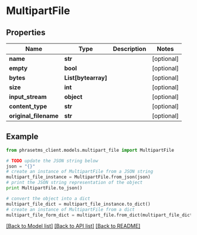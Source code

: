 # MultipartFile


## Properties
Name | Type | Description | Notes
------------ | ------------- | ------------- | -------------
**name** | **str** |  | [optional] 
**empty** | **bool** |  | [optional] 
**bytes** | **List[bytearray]** |  | [optional] 
**size** | **int** |  | [optional] 
**input_stream** | **object** |  | [optional] 
**content_type** | **str** |  | [optional] 
**original_filename** | **str** |  | [optional] 

## Example

```python
from phrasetms_client.models.multipart_file import MultipartFile

# TODO update the JSON string below
json = "{}"
# create an instance of MultipartFile from a JSON string
multipart_file_instance = MultipartFile.from_json(json)
# print the JSON string representation of the object
print MultipartFile.to_json()

# convert the object into a dict
multipart_file_dict = multipart_file_instance.to_dict()
# create an instance of MultipartFile from a dict
multipart_file_form_dict = multipart_file.from_dict(multipart_file_dict)
```
[[Back to Model list]](../README.md#documentation-for-models) [[Back to API list]](../README.md#documentation-for-api-endpoints) [[Back to README]](../README.md)


